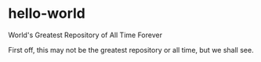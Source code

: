 # hello-world
World's Greatest Repository of All Time Forever

First off, this may not be the greatest repository or all time, but we shall see.
